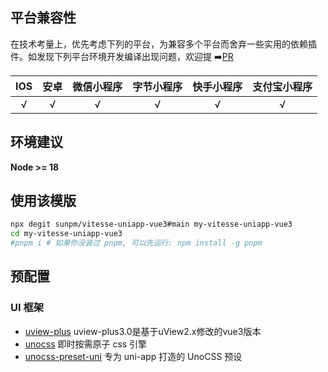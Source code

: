 
## 平台兼容性
在技术考量上，优先考虑下列的平台，为兼容多个平台而舍弃一些实用的依赖插件。如发现下列平台环境开发编译出现问题，欢迎提 ➡️[PR](https://github.com/sunpm/vitesse-uniapp-vue3/issues/new)

| IOS  | 安卓 | 微信小程序 | 字节小程序 | 快手小程序 | 支付宝小程序 |
| :--: | :--: | :--------: | :--------: | :--------: | :----------: |
|  √   |  √   |     √      |     √      |     √      |      √       |

## 环境建议
**Node >= 18**

[//]: # (**pnpm 8**)

## 使用该模版
```sh
npx degit sunpm/vitesse-uniapp-vue3#main my-vitesse-uniapp-vue3
cd my-vitesse-uniapp-vue3
#pnpm i # 如果你没装过 pnpm, 可以先运行: npm install -g pnpm
```

## 预配置

### UI 框架
- [uview-plus](https://uiadmin.net/uview-plus) uview-plus3.0是基于uView2.x修改的vue3版本
- [unocss](https://github.com/unocss/unocss) 即时按需原子 css 引擎
- [unocss-preset-uni](https://github.com/uni-helper/unocss-preset-uni) 专为 uni-app 打造的 UnoCSS 预设
